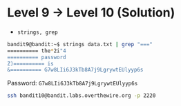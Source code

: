 # Level 9 -> Level 10 (Solution)

- `strings, grep`

```bash
bandit9@bandit:~$ strings data.txt | grep "==="
========== the*2i"4
========== password
Z)========== is
&========== G7w8LIi6J3kTb8A7j9LgrywtEUlyyp6s
```

Password: `G7w8LIi6J3kTb8A7j9LgrywtEUlyyp6s`

```bash
ssh bandit10@bandit.labs.overthewire.org -p 2220
```
